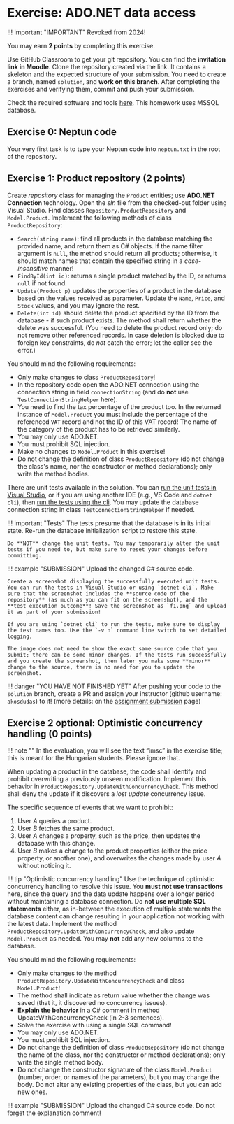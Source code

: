 ﻿# Exercise: ADO.NET data access

!!! important "IMPORTANT"
    Revoked from 2024!

You may earn **2 points** by completing this exercise.

Use GitHub Classroom to get your git repository. You can find the **invitation link in Moodle**. Clone the repository created via the link. It contains a skeleton and the expected structure of your submission. You need to create a branch, named `solution`, and **work on this branch**. After completing the exercises and verifying them, commit and push your submission.

Check the required software and tools [here](../index.md#required-tools). This homework uses MSSQL database.

## Exercise 0: Neptun code

Your very first task is to type your Neptun code into `neptun.txt` in the root of the repository.

## Exercise 1: Product repository (2 points)

Create _repository_ class for managing the `Product` entities; use **ADO.NET Connection** technology. Open the _sln_ file from the checked-out folder using Visual Studio. Find classes `Repository.ProductRepository` and `Model.Product`. Implement the following methods of class `ProductRepository`:

- `Search(string name)`: find all products in the database matching the provided name, and return them as C# objects. If the name filter argument is `null`, the method should return all products; otherwise, it should match names that contain the specified string in a _case-insensitive_ manner!
- `FindById(int id)`: returns a single product matched by the ID, or returns `null` if not found.
- `Update(Product p)` updates the properties of a product in the database based on the values received as parameter. Update the `Name`, `Price`, and `Stock` values, and you may ignore the rest.
- `Delete(int id)` should delete the product specified by the ID from the database - if such product exists. The method shall return whether the delete was successful. (You need to delete the product record only; do not remove other referenced records. In case deletion is blocked due to foreign key constraints, do _not_ catch the error; let the caller see the error.)

You should mind the following requirements:

- Only make changes to class `ProductRepository`!
- In the repository code open the ADO.NET connection using the connection string in field `connectionString` (and do **not** use `TestConnectionStringHelper` here).
- You need to find the tax percentage of the product too. In the returned instance of `Model.Product` you must include the percentage of the referenced `VAT` record and not the ID of this VAT record! The name of the category of the product has to be retrieved similarly.
- You may only use ADO.NET.
- You must prohibit SQL injection.
- Make no changes to `Model.Product` in this exercise!
- Do not change the definition of class `ProductRepository` (do not change the class's name, nor the constructor or method declarations); only write the method bodies.

There are unit tests available in the solution. You can [run the unit tests in Visual Studio](https://docs.microsoft.com/en-us/visualstudio/test/run-unit-tests-with-test-explorer?view=vs-2022), or if you are using another IDE (e.g., VS Code and `dotnet cli`), then [run the tests using the cli](https://docs.microsoft.com/en-us/dotnet/core/tools/dotnet-test). You may update the database connection string in class `TestConnectionStringHelper` if needed.

!!! important "Tests"
    The tests presume that the database is in its initial state. Re-run the database initialization script to restore this state.

    Do **NOT** change the unit tests. You may temporarily alter the unit tests if you need to, but make sure to reset your changes before committing.

!!! example "SUBMISSION"
    Upload the changed C# source code.

    Create a screenshot displaying the successfully executed unit tests. You can run the tests in Visual Studio or using `dotnet cli`. Make sure that the screenshot includes the **source code of the repository** (as much as you can fit on the screenshot), and the **test execution outcome**! Save the screenshot as `f1.png` and upload it as part of your submission!

    If you are using `dotnet cli` to run the tests, make sure to display the test names too. Use the `-v n` command line switch to set detailed logging.

    The image does not need to show the exact same source code that you submit; there can be some minor changes. If the tests run successfully and you create the screenshot, then later you make some **minor** change to the source, there is no need for you to update the screenshot.

!!! danger "YOU HAVE NOT FINISHED YET"
    After pushing your code to the `solution` branch, create a PR and assign your instructor (github username: `akosdudas`) to it! (more details: on the [assignment submission](../GitHub.md) page)

## Exercise 2 optional: Optimistic concurrency handling (0 points)

!!! note ""
    In the evaluation, you will see the text “imsc” in the exercise title; this is meant for the Hungarian students. Please ignore that.

When updating a product in the database, the code shall identify and prohibit overwriting a previously unseen modification. Implement this behavior in `ProductRepository.UpdateWithConcurrencyCheck`. This method shall deny the update if it discovers a _lost update_ concurrency issue.

The specific sequence of events that we want to prohibit:

1. User _A_ queries a product.
1. User _B_ fetches the same product.
1. User _A_ changes a property, such as the price, then updates the database with this change.
1. User _B_ makes a change to the product properties (either the price property, or another one), and overwrites the changes made by user _A_ without noticing it.

!!! tip "Optimistic concurrency handling"
    Use the technique of optimistic concurrency handling to resolve this issue. You **must not use transactions** here, since the query and the data update happens over a longer period without maintaining a database connection. Do **not use multiple SQL statements** either, as in-between the execution of multiple statements the database content can change resulting in your application not working with the latest data. Implement the method `ProductRepository.UpdateWithConcurrencyCheck`, and also update `Model.Product` as needed. You may **not** add any new columns to the database.

You should mind the following requirements:

- Only make changes to the method `ProductRepository.UpdateWithConcurrencyCheck` and class `Model.Product`!
- The method shall indicate as return value whether the change was saved (that it, it discovered no concurrency issues).
- **Explain the behavior** in a C# comment in method UpdateWithConcurrencyCheck (in 2-3 sentences).
- Solve the exercise with using a single SQL command!
- You may only use ADO.NET.
- You must prohibit SQL injection.
- Do not change the definition of class `ProductRepository` (do not change the name of the class, nor the constructor or method declarations); only write the single method body.
- Do not change the constructor signature of the class `Model.Product` (number, order, or names of the parameters), but you may change the body. Do not alter any existing properties of the class, but you can add new ones.

!!! example "SUBMISSION"
    Upload the changed C# source code. Do not forget the explanation comment!
